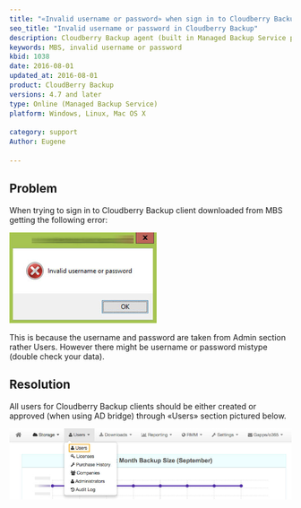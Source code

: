 ```yaml
---
title: "«Invalid username or password» when sign in to Cloudberry Backup client received from service provider?"
seo_title: "Invalid username or password in Cloudberry Backup"
description: Cloudberry Backup agent (built in Managed Backup Service portal) requires valid user account, not admin account.
keywords: MBS, invalid username or password
kbid: 1038
date: 2016-08-01
updated_at: 2016-08-01
product: CloudBerry Backup
versions: 4.7 and later
type: Online (Managed Backup Service)
platform: Windows, Linux, Mac OS X

category: support
Author: Eugene

---
```

## Problem

When trying to sign in to Cloudberry Backup client downloaded from MBS getting the following error:

![Cloudberry Backup - invalid username or password](/images/mbs-invalid-username.jpg)

This is because the username and password are taken from Admin section rather Users. However there might be username or password mistype (double check your data).

## Resolution

All users for Cloudberry Backup clients should be either created or approved (when using AD bridge) through «Users» section pictured below.

![Cloudberry Managed Backup Service - Users](/images/cloudberrylab-mbs-users.jpg)
